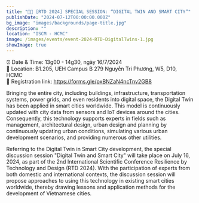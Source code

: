 ```yaml
---
title: "🌿✨ [RTD 2024] SPECIAL SESSION: “DIGITAL TWIN AND SMART CITY”"
publishDate: "2024-07-12T00:00:00.000Z"
bg_image: "images/backgrounds/page-title.jpg"
description: "" 
location: "ISCM - HCMC"
image: /images/events/event-2024-RTD-DigitalTwins-1.jpg
showImage: true
---
```


⏰ Date & Time: 13g00 - 14g30, ngày 16/7/2024
<br>
📍 Location: B1.205, UEH Campus B 279 Nguyễn Tri Phương, W5, D10, HCMC
<br>
🌆 Registration link:  https://forms.gle/pxBNZaN4ncTnv2GB8 


Bringing the entire city, including buildings, infrastructure, transportation systems, power grids, and even residents into digital space, the Digital Twin has been applied in smart cities worldwide. This model is continuously updated with city data from sensors and IoT devices around the cities. Consequently, this technology supports experts in fields such as management, architectural design, urban design and planning by continuously updating urban conditions, simulating various urban development scenarios, and providing numerous other utilities.

Referring to the Digital Twin in Smart City development, the special discussion session "Digital Twin and Smart City" will take place on July 16, 2024, as part of the 2nd International Scientific Conference Resilience by Technology and Design (RTD 2024). With the participation of experts from both domestic and international contexts, the discussion session will propose approaches to using this technology in existing smart cities worldwide, thereby drawing lessons and application methods for the development of Vietnamese cities.

